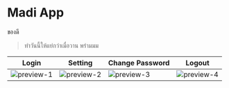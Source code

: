 # Madi App
  ของดี

> ทำวันนี้ให้แย่กว่าเมื่อวาน พร่ามมม


| Login  | Setting | Change Password | Logout |
| ------------- | ------------- | ------------- | ------------- |
|  ![preview-1](https://user-images.githubusercontent.com/41660990/211323328-f985ca06-743a-4446-97ac-a55a65e6ccbf.png)  |  ![preview-2](https://user-images.githubusercontent.com/41660990/211323333-3286d47b-ff92-4fa3-8b70-8d0fbe4d125c.png)  | ![preview-3](https://user-images.githubusercontent.com/41660990/211323342-e434a405-7b66-4879-82bd-79fb256f9c5b.png)  | ![preview-4](https://user-images.githubusercontent.com/41660990/211323346-41056f35-f336-4df4-86bd-126d322608e1.png)  |
